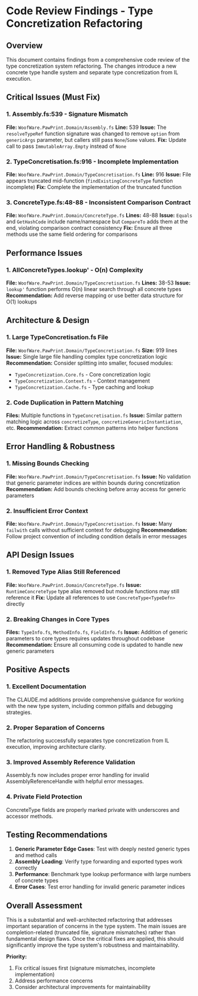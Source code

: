 # Code Review Findings - Type Concretization Refactoring

## Overview

This document contains findings from a comprehensive code review of the type concretization system refactoring. The changes introduce a new concrete type handle system and separate type concretization from IL execution.

## Critical Issues (Must Fix)

### 1. Assembly.fs:539 - Signature Mismatch
**File:** `WoofWare.PawPrint.Domain/Assembly.fs`
**Line:** 539
**Issue:** The `resolveTypeRef` function signature was changed to remove `option` from `genericArgs` parameter, but callers still pass `None`/`Some` values.
**Fix:** Update call to pass `ImmutableArray.Empty` instead of `None`

### 2. TypeConcretisation.fs:916 - Incomplete Implementation
**File:** `WoofWare.PawPrint.Domain/TypeConcretisation.fs`
**Line:** 916
**Issue:** File appears truncated mid-function (`findExistingConcreteType` function incomplete)
**Fix:** Complete the implementation of the truncated function

### 3. ConcreteType.fs:48-88 - Inconsistent Comparison Contract
**File:** `WoofWare.PawPrint.Domain/ConcreteType.fs`
**Lines:** 48-88
**Issue:** `Equals` and `GetHashCode` include name/namespace but `CompareTo` adds them at the end, violating comparison contract consistency
**Fix:** Ensure all three methods use the same field ordering for comparisons

## Performance Issues

### 1. AllConcreteTypes.lookup' - O(n) Complexity
**File:** `WoofWare.PawPrint.Domain/TypeConcretisation.fs`
**Lines:** 38-53
**Issue:** `lookup'` function performs O(n) linear search through all concrete types
**Recommendation:** Add reverse mapping or use better data structure for O(1) lookups

## Architecture & Design

### 1. Large TypeConcretisation.fs File
**File:** `WoofWare.PawPrint.Domain/TypeConcretisation.fs`
**Size:** 919 lines
**Issue:** Single large file handling complex type concretization logic
**Recommendation:** Consider splitting into smaller, focused modules:
- `TypeConcretization.Core.fs` - Core concretization logic
- `TypeConcretization.Context.fs` - Context management
- `TypeConcretization.Cache.fs` - Type caching and lookup

### 2. Code Duplication in Pattern Matching
**Files:** Multiple functions in `TypeConcretisation.fs`
**Issue:** Similar pattern matching logic across `concretizeType`, `concretizeGenericInstantiation`, etc.
**Recommendation:** Extract common patterns into helper functions

## Error Handling & Robustness

### 1. Missing Bounds Checking
**File:** `WoofWare.PawPrint.Domain/TypeConcretisation.fs`
**Issue:** No validation that generic parameter indices are within bounds during concretization
**Recommendation:** Add bounds checking before array access for generic parameters

### 2. Insufficient Error Context
**File:** `WoofWare.PawPrint.Domain/TypeConcretisation.fs`
**Issue:** Many `failwith` calls without sufficient context for debugging
**Recommendation:** Follow project convention of including condition details in error messages

## API Design Issues

### 1. Removed Type Alias Still Referenced
**File:** `WoofWare.PawPrint.Domain/ConcreteType.fs`
**Issue:** `RuntimeConcreteType` type alias removed but module functions may still reference it
**Fix:** Update all references to use `ConcreteType<TypeDefn>` directly

### 2. Breaking Changes in Core Types
**Files:** `TypeInfo.fs`, `MethodInfo.fs`, `FieldInfo.fs`
**Issue:** Addition of generic parameters to core types requires updates throughout codebase
**Recommendation:** Ensure all consuming code is updated to handle new generic parameters

## Positive Aspects

### 1. Excellent Documentation
The CLAUDE.md additions provide comprehensive guidance for working with the new type system, including common pitfalls and debugging strategies.

### 2. Proper Separation of Concerns
The refactoring successfully separates type concretization from IL execution, improving architecture clarity.

### 3. Improved Assembly Reference Validation
Assembly.fs now includes proper error handling for invalid AssemblyReferenceHandle with helpful error messages.

### 4. Private Field Protection
ConcreteType fields are properly marked private with underscores and accessor methods.

## Testing Recommendations

1. **Generic Parameter Edge Cases**: Test with deeply nested generic types and method calls
2. **Assembly Loading**: Verify type forwarding and exported types work correctly
3. **Performance**: Benchmark type lookup performance with large numbers of concrete types
4. **Error Cases**: Test error handling for invalid generic parameter indices

## Overall Assessment

This is a substantial and well-architected refactoring that addresses important separation of concerns in the type system. The main issues are completion-related (truncated file, signature mismatches) rather than fundamental design flaws. Once the critical fixes are applied, this should significantly improve the type system's robustness and maintainability.

**Priority:**
1. Fix critical issues first (signature mismatches, incomplete implementation)
2. Address performance concerns
3. Consider architectural improvements for maintainability
